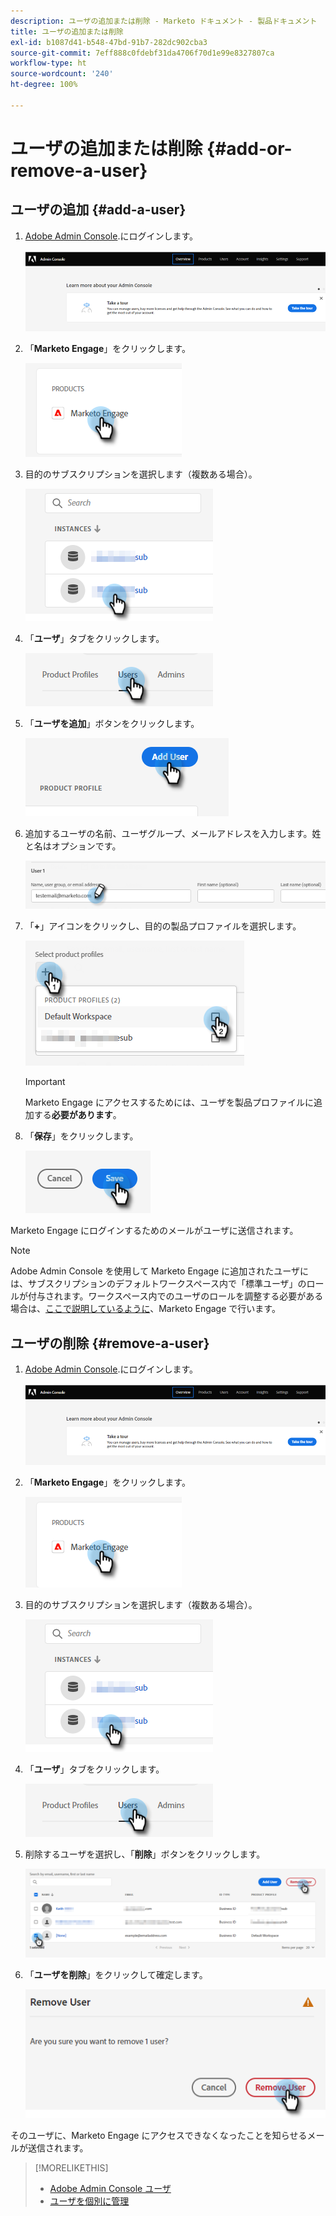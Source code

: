 ```yaml
---
description: ユーザの追加または削除 - Marketo ドキュメント - 製品ドキュメント
title: ユーザの追加または削除
exl-id: b1087d41-b548-47bd-91b7-282dc902cba3
source-git-commit: 7eff888c0fdebf31da4706f70d1e99e8327807ca
workflow-type: ht
source-wordcount: '240'
ht-degree: 100%

---
```


# ユーザの追加または削除 {#add-or-remove-a-user}

## ユーザの追加 {#add-a-user}

1. [Adobe Admin Console](https://adminconsole.adobe.com/).にログインします。

   ![](assets/add-or-remove-a-user-1.png)

1. 「**Marketo Engage**」をクリックします。

   ![](assets/add-or-remove-a-user-2.png)

1. 目的のサブスクリプションを選択します（複数ある場合）。

   ![](assets/add-or-remove-a-user-3.png)

1. 「**ユーザ**」タブをクリックします。

   ![](assets/add-or-remove-a-user-4.png)

1. 「**ユーザを追加**」ボタンをクリックします。

   ![](assets/add-or-remove-a-user-5.png)

1. 追加するユーザの名前、ユーザグループ、メールアドレスを入力します。姓と名はオプションです。

   ![](assets/add-or-remove-a-user-6.png)

1. 「**+**」アイコンをクリックし、目的の製品プロファイルを選択します。

   ![](assets/add-or-remove-a-user-7.png)

   >[!IMPORTANT]
   >
   >Marketo Engage にアクセスするためには、ユーザを製品プロファイルに追加する&#x200B;**必要があります**。

1. 「**保存**」をクリックします。

   ![](assets/add-or-remove-a-user-8.png)

Marketo Engage にログインするためのメールがユーザに送信されます。

>[!NOTE]
>
>Adobe Admin Console を使用して Marketo Engage に追加されたユーザには、サブスクリプションのデフォルトワークスペース内で「標準ユーザ」のロールが付与されます。ワークスペース内でのユーザのロールを調整する必要がある場合は、[ここで説明しているように](/help/marketo/product-docs/administration/users-and-roles/managing-user-roles-and-permissions.md)、Marketo Engage で行います。

## ユーザの削除 {#remove-a-user}

1. [Adobe Admin Console](https://adminconsole.adobe.com/).にログインします。

   ![](assets/add-or-remove-a-user-9.png)

1. 「**Marketo Engage**」をクリックします。

   ![](assets/add-or-remove-a-user-10.png)

1. 目的のサブスクリプションを選択します（複数ある場合）。

   ![](assets/add-or-remove-a-user-11.png)

1. 「**ユーザ**」タブをクリックします。

   ![](assets/add-or-remove-a-user-12.png)

1. 削除するユーザを選択し、「**削除**」ボタンをクリックします。

   ![](assets/add-or-remove-a-user-13.png)

1. 「**ユーザを削除**」をクリックして確定します。

   ![](assets/add-or-remove-a-user-14.png)

そのユーザに、Marketo Engage にアクセスできなくなったことを知らせるメールが送信されます。

>[!MORELIKETHIS]
>
>* [Adobe Admin Console ユーザ](https://helpx.adobe.com/jp/enterprise/using/users.html)
>* [ユーザを個別に管理](https://helpx.adobe.com/jp/enterprise/using/manage-users-individually.html)

